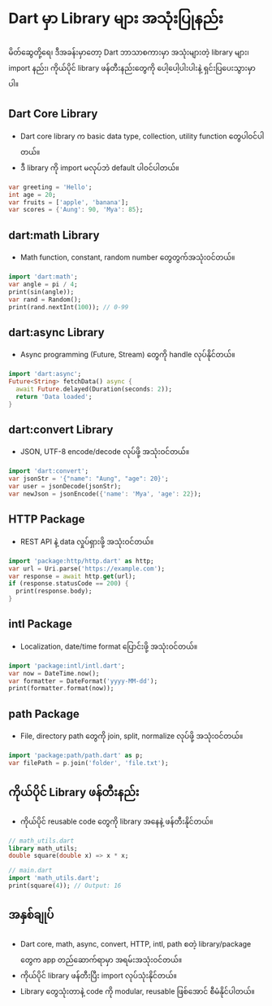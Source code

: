 # Dart မှာ Library များ အသုံးပြုနည်း

မိတ်ဆွေတို့ရေ၊ ဒီအခန်းမှာတော့ Dart ဘာသာစကားမှာ အသုံးများတဲ့ library များ၊ import နည်း၊ ကိုယ်ပိုင် library ဖန်တီးနည်းတွေကို ပေါ့ပေါ့ပါးပါးနဲ့ ရှင်းပြပေးသွားမှာပါ။

## Dart Core Library
- Dart core library က basic data type, collection, utility function တွေပါဝင်ပါတယ်။
- ဒီ library ကို import မလုပ်ဘဲ default ပါဝင်ပါတယ်။

```dart
var greeting = 'Hello';
int age = 20;
var fruits = ['apple', 'banana'];
var scores = {'Aung': 90, 'Mya': 85};
```

## dart:math Library
- Math function, constant, random number တွေတွက်အသုံးဝင်တယ်။

```dart
import 'dart:math';
var angle = pi / 4;
print(sin(angle));
var rand = Random();
print(rand.nextInt(100)); // 0-99
```

## dart:async Library
- Async programming (Future, Stream) တွေကို handle လုပ်နိုင်တယ်။

```dart
import 'dart:async';
Future<String> fetchData() async {          
  await Future.delayed(Duration(seconds: 2));
  return 'Data loaded';
}
```

## dart:convert Library
- JSON, UTF-8 encode/decode လုပ်ဖို့ အသုံးဝင်တယ်။

```dart
import 'dart:convert';
var jsonStr = '{"name": "Aung", "age": 20}';
var user = jsonDecode(jsonStr);
var newJson = jsonEncode({'name': 'Mya', 'age': 22});
```

## HTTP Package
- REST API နဲ့ data လှုပ်ရှားဖို့ အသုံးဝင်တယ်။

```dart
import 'package:http/http.dart' as http;
var url = Uri.parse('https://example.com');
var response = await http.get(url);
if (response.statusCode == 200) {
  print(response.body);
}
```

## intl Package
- Localization, date/time format ပြောင်းဖို့ အသုံးဝင်တယ်။

```dart
import 'package:intl/intl.dart';
var now = DateTime.now();
var formatter = DateFormat('yyyy-MM-dd');
print(formatter.format(now));
```

## path Package
- File, directory path တွေကို join, split, normalize လုပ်ဖို့ အသုံးဝင်တယ်။

```dart
import 'package:path/path.dart' as p;
var filePath = p.join('folder', 'file.txt');
```

## ကိုယ်ပိုင် Library ဖန်တီးနည်း
- ကိုယ်ပိုင် reusable code တွေကို library အနေနဲ့ ဖန်တီးနိုင်တယ်။

```dart
// math_utils.dart
library math_utils;
double square(double x) => x * x;

// main.dart
import 'math_utils.dart';
print(square(4)); // Output: 16
```

## အနှစ်ချုပ်
- Dart core, math, async, convert, HTTP, intl, path စတဲ့ library/package တွေက app တည်ဆောက်ရာမှာ အရမ်းအသုံးဝင်တယ်။
- ကိုယ်ပိုင် library ဖန်တီးပြီး import လုပ်သုံးနိုင်တယ်။
- Library တွေသုံးတာနဲ့ code ကို modular, reusable ဖြစ်အောင် စီမံနိုင်ပါတယ်။
